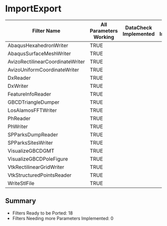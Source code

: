 # ImportExport #

|  Filter Name | All Parameters Working | DataCheck Implemented | Execute Implemented | Documentation Implemented |
|--------------|------------------------|-----------------------|---------------------|---------------------------|
| AbaqusHexahedronWriter | TRUE  | | | |
| AbaqusSurfaceMeshWriter | TRUE  | | | |
| AvizoRectilinearCoordinateWriter | TRUE  | | | |
| AvizoUniformCoordinateWriter | TRUE  | | | |
| DxReader | TRUE  | | | |
| DxWriter | TRUE  | | | |
| FeatureInfoReader | TRUE  | | | |
| GBCDTriangleDumper | TRUE  | | | |
| LosAlamosFFTWriter | TRUE  | | | |
| PhReader | TRUE  | | | |
| PhWriter | TRUE  | | | |
| SPParksDumpReader | TRUE  | | | |
| SPParksSitesWriter | TRUE  | | | |
| VisualizeGBCDGMT | TRUE  | | | |
| VisualizeGBCDPoleFigure | TRUE  | | | |
| VtkRectilinearGridWriter | TRUE  | | | |
| VtkStructuredPointsReader | TRUE  | | | |
| WriteStlFile | TRUE  | | | |


## Summary ##

+ Filters Ready to be Ported: 18
+ Filters Needing more Parameters Implemented: 0
